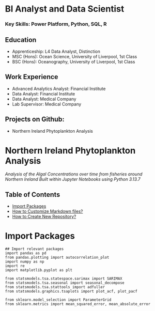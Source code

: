 # BI Analyst and Data Scientist
### **Key Skills: Power Platform, Python, SQL, R**

## Education
- Apprenticeship: L4 Data Analyst, Distinction 
- MSC (Hons): Ocean Science, University of Liverpool, 1st Class
- BSC (Hons): Oceanography, University of Liverpool, 1st Class

## Work Experience
- Advanced Analytics Analyst: Financial Institute
- Data Analyst: Financial Institute
- Data Analyst: Medical Company
- Lab Supervisor: Medical Company

## Projects on Github:
- Northern Ireland Phytoplankton Analysis

# Northern Ireland Phytoplankton Analysis
*Analysis of the Algal Concentrations over time from fisheries around Northern Ireland*
*Built within Jupyter Notebooks using Python 3.13.7*
## Table of Contents
- [Import Packages](#Import-Packages)
- [How to Customize Markdown files?](#how-to-customize-markdown-files)
- [How to Create New Repository?](#how-to-create-new-repository)

# Import Packages
```
## Import relevant packages
import pandas as pd
from pandas.plotting import autocorrelation_plot
import numpy as np
import re
import matplotlib.pyplot as plt

from statsmodels.tsa.statespace.sarimax import SARIMAX
from statsmodels.tsa.seasonal import seasonal_decompose
from statsmodels.tsa.stattools import adfuller
from statsmodels.graphics.tsaplots import plot_acf, plot_pacf

from sklearn.model_selection import ParameterGrid
from sklearn.metrics import mean_squared_error, mean_absolute_error
```

